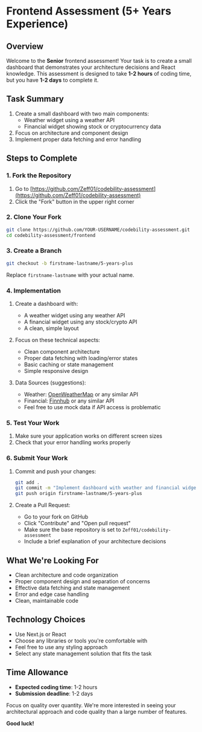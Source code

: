 # Frontend Assessment (5+ Years Experience)

## Overview

Welcome to the **Senior** frontend assessment! Your task is to create a small dashboard that demonstrates your architecture decisions and React knowledge. This assessment is designed to take **1-2 hours** of coding time, but you have **1-2 days** to complete it.

## Task Summary

1. Create a small dashboard with two main components:
   - Weather widget using a weather API
   - Financial widget showing stock or cryptocurrency data
2. Focus on architecture and component design
3. Implement proper data fetching and error handling

## Steps to Complete

### 1. Fork the Repository

1. Go to [https://github.com/Zeff01/codebility-assessment](https://github.com/Zeff01/codebility-assessment)
2. Click the "Fork" button in the upper right corner

### 2. Clone Your Fork

```bash
git clone https://github.com/YOUR-USERNAME/codebility-assessment.git
cd codebility-assessment/frontend
```

### 3. Create a Branch

```bash
git checkout -b firstname-lastname/5-years-plus
```

Replace `firstname-lastname` with your actual name.

### 4. Implementation

1. Create a dashboard with:

   - A weather widget using any weather API
   - A financial widget using any stock/crypto API
   - A clean, simple layout

2. Focus on these technical aspects:

   - Clean component architecture
   - Proper data fetching with loading/error states
   - Basic caching or state management
   - Simple responsive design

3. Data Sources (suggestions):
   - Weather: [OpenWeatherMap](https://openweathermap.org/api) or any similar API
   - Financial: [Finnhub](https://finnhub.io/) or any similar API
   - Feel free to use mock data if API access is problematic

### 5. Test Your Work

1. Make sure your application works on different screen sizes
2. Check that your error handling works properly

### 6. Submit Your Work

1. Commit and push your changes:

   ```bash
   git add .
   git commit -m "Implement dashboard with weather and financial widgets"
   git push origin firstname-lastname/5-years-plus
   ```

2. Create a Pull Request:
   - Go to your fork on GitHub
   - Click "Contribute" and "Open pull request"
   - Make sure the base repository is set to `Zeff01/codebility-assessment`
   - Include a brief explanation of your architecture decisions

## What We're Looking For

- Clean architecture and code organization
- Proper component design and separation of concerns
- Effective data fetching and state management
- Error and edge case handling
- Clean, maintainable code

## Technology Choices

- Use Next.js or React
- Choose any libraries or tools you're comfortable with
- Feel free to use any styling approach
- Select any state management solution that fits the task

## Time Allowance

- **Expected coding time**: 1-2 hours
- **Submission deadline**: 1-2 days

Focus on quality over quantity. We're more interested in seeing your architectural approach and code quality than a large number of features.

**Good luck!**
